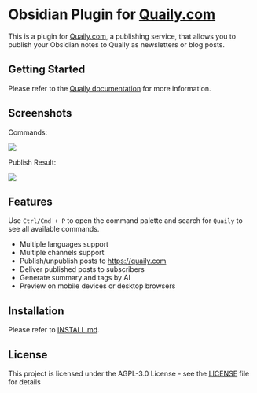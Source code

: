 # Obsidian Plugin for [Quaily.com](https://quaily.com)

This is a plugin for [Quaily.com](https://quaily.com), a publishing service, that allows you to publish your Obsidian notes to Quaily as newsletters or blog posts.


## Getting Started

Please refer to the [Quaily documentation](https://docs.quaily.com/writer/obsidian-plugin.html) for more information.

## Screenshots

Commands:

![](https://static.quail.ink/media/19zumyzr.webp)

Publish Result:

![](https://static.quail.ink/media/18eu4z68.webp)


## Features

Use `Ctrl/Cmd + P` to open the command palette and search for `Quaily` to see all available commands.

- Multiple languages support
- Multiple channels support
- Publish/unpublish posts to https://quaily.com
- Deliver published posts to subscribers
- Generate summary and tags by AI
- Preview on mobile devices or desktop browsers

## Installation

Please refer to [INSTALL.md](INSTALL.md).

## License

This project is licensed under the AGPL-3.0 License - see the [LICENSE](LICENSE) file for details
